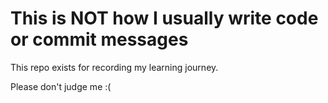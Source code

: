 # This is NOT how I usually write code or commit messages

This repo exists for recording my learning journey.

Please don't judge me :(
